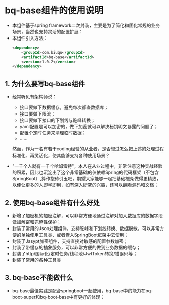 # bq-base组件的使用说明
- 本组件基于spring framework二次封装，主要是为了简化和固化常规的业务场景，当然也支持灵活的配置扩展：
- 本组件引入方法：
    ```xml
    <dependency>
        <groupId>com.biuqu</groupId>
        <artifactId>bq-base</artifactId>
        <version>1.0.2</version>
    </dependency>
    ```

## 1. 为什么要写bq-base组件

- 经常听见有架构师说：
  - 接口要做下数据缓存，避免每次都查数据库；
  - 接口要做下限流；
  - 接口要做下接口的下划线与驼峰转换；
  - yaml配置是可以加密的，做下加密就可以解决秘钥明文暴露的问题了；
  - 配置个定时任务来清理临时数据；
  - ……
  
  然而，作为一名有若干coding经验的从业者，是否想过怎么把上述的处理过程标准化、再灵活化，使其能够支持各种使用场景？
  
- "一千个人就有一千个哈姆雷特"，本人在从业过程中，非常注意这种实战经验的积累，因此也沉淀出了这个非常基础的仅依赖Spring的代码框架（不包含SpringBoot）,算作抱砖引玉吧，期望大家能够一起把基础框架做得更精致，以便让更多的人即学即用，如有深入研究的兴趣，还可以翻看源码和文档；

## 2. 使用bq-base组件有什么好处

- 新增了加密机的加密注解，可以非常方便地通过注解对加入数据库的数据字段做加解密和完整性保护；
- 封装了常用的Json处理组件，支持驼峰和下划线转换、数据脱敏，可以非常方便的单独使用工具类、或者嵌入SpringBoot框架中去使用；
- 封装了Jasypt加密组件，支持直接对敏感的配置参数加密；
- 封装了带缓存的抽象服务，可以非常方便的做到业务数据的缓存；
- 封装了http/国际化/定时任务/线程池/JwtToken转换/错误码等；
- 封装了常用的各种工具类

## 3. bq-base不能做什么
- bq-base最佳实践是配合springboot一起使用，bq-base中的能力在bq-boot-super和bq-boot-base中有更好的体现；


